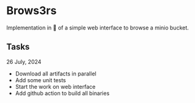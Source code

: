 # Brows3rs

Implementation in 🦀 of a simple web interface to browse a minio bucket.

## Tasks

26 July, 2024

- Download all artifacts in parallel
- Add some unit tests
- Start the work on web interface
- Add github action to build all binaries
